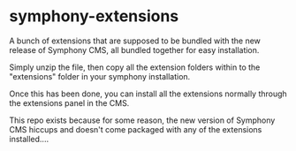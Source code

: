 symphony-extensions
===================

A bunch of extensions that are supposed to be bundled with the new release of Symphony CMS, all bundled together for easy installation.

Simply unzip the file, then copy all the extension folders within to the "extensions" folder in your symphony installation.

Once this has been done, you can install all the extensions normally through the extensions panel in the CMS.

This repo exists because for some reason, the new version of Symphony CMS hiccups and doesn't come packaged with any of the extensions installed....
